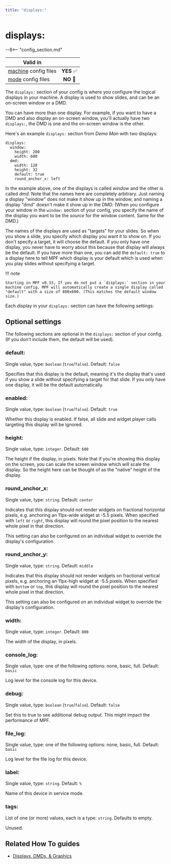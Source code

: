 ```yaml
---
title: "displays:"
---
```


# displays:


--8<-- "config_section.md"

| Valid in | |
|-----|:----:|
|[machine](instructions/machine_config.md) config files |**YES** :white_check_mark:|
|[mode](instructions/mode_config.md) config files|**NO** :no_entry_sign:|

The `displays:` section of your config is where you configure the
logical displays in your machine. A display is used to show slides, and
can be an on-screen window or a DMD.

You can have more than one display. For example, if you want to have a
DMD and also display an on-screen window, you'll actually have two
`displays:`, the DMD is one and the on-screen window is the other.

Here's an example `displays:` section from *Demo Man* with two
displays:

``` mpf-config
displays:
  window:
    height: 200
    width: 600
  dmd:
    width: 128
    height: 32
    default: true
    round_anchor_x: left
```

In the example above, one of the displays is called *window* and the
other is called *dmd*. Note that the names here are completely
arbitrary. Just naming a display "window" does not make it show up in
the window, and naming a display "dmd" doesn't make it show up in the
DMD. (When you configure your window in the `window:` section of your
config, you specify the name of the display you want to be the *source*
for the window content. Same for the DMD.)

The names of the displays are used as "targets" for your slides. So
when you show a slide, you specify which display you want it to show on.
If you don't specify a target, it will choose the default. If you only
have one display, you never have to worry about this because that
display will always be the default. If you have more than one, you can
add the `default: true` to a display here to tell MPF which display is
your default which is used when you play slides without specifying a
target.

!!! note

    Starting in MPF v0.33, If you do not put a `displays:` section in your
    machine config, MPF will automatically create a single display called
    "default" with a size of 800x600. (This matches the default window
    size.)

Each display in your `displays:` section can have the following
settings:

## Optional settings

The following sections are optional in the `displays:` section of your
config. (If you don't include them, the default will be used).

### default:

Single value, type: `boolean` (`true`/`false`). Default: `false`

Specifies that this display is the default, meaning it's the display
that's used if you show a slide without specifying a target for that
slide. If you only have one display, it will be the default
automatically.

### enabled:

Single value, type: `boolean` (`true`/`false`). Default: `true`

Whether this display is enabled. If false, all slide and widget player
calls targeting this display will be ignored.

### height:

Single value, type: `integer`. Default: `600`

The height if the display, in pixels. Note that if you're showing this
display on the screen, you can scale the screen window which will scale
the display. So the height here can be thought of as the "native"
height of the display.

### round_anchor_x:

Single value, type: `string`. Default: `center`

Indicates that this display should not render widgets on fractional
horizontal pixels, e.g. anchoring an 11px-wide widget at -5.5 pixels.
When specified with `left` or `right`, this display will round the pixel
position to the nearest whole pixel in that direction.

This setting can also be configured on an individual widget to override
the display's configuration.

### round_anchor_y:

Single value, type: `string`. Default: `middle`

Indicates that this display should not render widgets on fractional
vertical pixels, e.g. anchoring an 11px-high widget at -5.5 pixels. When
specified with `bottom` or `top`, this display will round the pixel
position to the nearest whole pixel in that direction.

This setting can also be configured on an individual widget to override
the display's configuration.

### width:

Single value, type: `integer`. Default: `800`

The width of the display, in pixels.

### console_log:

Single value, type: one of the following options: none, basic, full.
Default: `basic`

Log level for the console log for this device.

### debug:

Single value, type: `boolean` (`true`/`false`). Default: `false`

Set this to true to see additional debug output. This might impact the
performance of MPF.

### file_log:

Single value, type: one of the following options: none, basic, full.
Default: `basic`

Log level for the file log for this device.

### label:

Single value, type: `string`. Default: `%`

Name of this device in service mode.

### tags:

List of one (or more) values, each is a type: `string`. Defaults to
empty.

Unused.

## Related How To guides

* [Displays, DMDs, & Graphics](../mc/displays/index.md)
